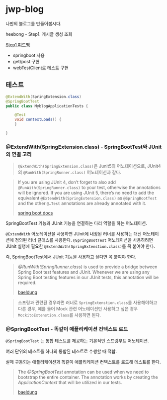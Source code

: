 # jwp-blog
나만의 블로그를 만들어봅시다.

heebong - Step1. 게시글 생성 조회

[Step1 피드백](https://github.com/woowacourse/jwp-blog/pull/6)

* springboot 사용
* get/post 구현
* webTestClient로 테스트 구현



## 테스트

```java
@ExtendWith(SpringExtension.class)
@SpringBootTest
public class MyblogApplicationTests {

    @Test
    void contextLoads() {
    }

}
```

### @ExtendWith(SpringExtension.class) - SpringBootTest와 JUnit의 연결 고리

> `@ExtendWith(SpringExtension.class)`은 Junit5의 어노테이션으로, JUnit4의 `@RunWith(SpringRunner.class)` 어노테이션과 같다.

> If you are using JUnit 4, don’t forget to also add `@RunWith(SpringRunner.class)` to your test, otherwise the annotations will be ignored. If you are using JUnit 5, there’s no need to add the equivalent `@ExtendWith(SpringExtension.class)` as `@SpringBootTest` and the other `@…Test` annotations are already annotated with it.
>
> [spring boot docs](https://docs.spring.io/spring-boot/docs/current/reference/html/spring-boot-features.html#boot-features-testing)

SpringBootTest 기능과 JUnit 기능을 연결하는 다리 역할을 하는 어노테이션.

`@ExtendWith` 어노테이션을 사용하면 JUnit에 내장된 러너를 사용하는 대신 어노테이션에 정의된 러너 클래스를 사용한다. `@SpringBootTest` 어노테이션을 사용하려면 JUnit 실행에 필요한 `@ExtendWith(SpringExtenstion.class)`를 꼭 붙여야 한다.

즉, SpringBootTest에서 JUnit 기능을 사용하고 싶다면 꼭 붙여야 한다.

> *@RunWith(SpringRunner.class)* is used to provide a bridge between Spring Boot test features and JUnit. Whenever we are using any Spring Boot testing features in our JUnit tests, this annotation will be required.
>
> [baeldung](https://www.baeldung.com/spring-boot-testing)



> 스프링과 관련된 경우라면 러너로 `SpringExtenstion.class`를 사용해야하고 다른 경우, 예를 들어 Mock 관련 어노테이션만 사용하고 싶은 경우 `MockitoExtenstion.class`를 사용하면 된다.



### @SpringBootTest - 똑같이 애플리케이션 컨텍스트 로드

`@SpringBootTest` 는 통합 테스트를 제공하는 기본적인 스프링부트 어노테이션.

여러 단위의 테스트를 하나의 통합된 테스트로 수행할 때 적합.

실제 구동되는 애플리케이션과 똑같이 애플리케이션 컨텍스트를 로드해 테스트를 한다.

> The *@SpringBootTest* annotation can be used when we need to bootstrap the entire container. The annotation works by creating the *ApplicationContext* that will be utilized in our tests.
>
> [baeldung](https://www.baeldung.com/spring-boot-testing)